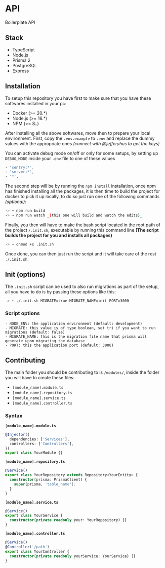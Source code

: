 # API

Boilerplate API

## Stack

- TypeScript
- Node.js
- Prisma 2
- PostgreSQL
- Express

## Installation

To setup this repository you have first to make sure that you have these softwares installed in your pc:

- Docker (>= 20.*)
- Node.js (>= 16.*)
- NPM (>= 8.*.*)

After installing all the above softwares, move then to prepare your local environment. First, copy the `.env.example` to `.env` and replace the dummy values with the appropriate ones _(connect with @jefferyhus to get the keys)_

You can activate debug mode on/off or only for some setups, by setting up `DEBUG_MODE` inside your `.env` file to one of these values

```bash
- 'sentry:*',
- 'server:*',
- '*',
```

The second step will be by running the `npm install` installation, once npm has finished installing all the packages, it is then time to build the project for docker to pick it up locally, to do so just run one of the following commands _(optional)_:

```bash
-> ~ npm run build
-> ~ npm run watch _(this one will build and watch the edits)_
```

Finally, you then will have to make the bash script located in the root path of the project `/.init.sh`, executable by running this command line **(The script builds the project for you and installs all packages)**

```bash
-> ~ chmod +x .init.sh
```

Once done, you can then just run the script and it will take care of the rest `./.init.sh`.

## Init (options)

The `.init.sh` script can be used to also run migrations as part of the setup, all you have to do is by passing these options like this:

```bash
-> ~ ./.init.sh MIGRATE=true MIGRATE_NAME=init PORT=3000
```

### Script options

```text
- NODE_ENV: the application environment (default: development)
- MIGRATE: this value is of type boolean, set tri if you want to run migrations (default: false)
- MIGRATE_NAME: this is the migration file name that prisma will generate upon migrating the database
- PORT: this the application port (default: 3000)
```

## Contributing

The main folder you should be contributing to is `/modules/`, inside the folder you will have to create these files:

- `[module_name].module.ts`
- `[module_name].repository.ts`
- `[module_name].service.ts`
- `[module_name].controller.ts`

### Syntax

**`[module_name].module.ts`**

```typescript
@Injector({
  dependencies: ['Services'],
  controllers: ['Controllers'],
})
export class YourModule {}
```

**`[module_name].repository.ts`**

```typescript
@Service()
export class YourRepository extends Repository<YourEntity> {
  constructor(prisma: PrismaClient) {
    super(prisma, 'table_name');
  }
}
```

**`[module_name].service.ts`**

```typescript
@Service()
export class YourService {
  constructor(private readonly your: YourRepository) {}
}
```

**`[module_name].controller.ts`**

```typescript
@Service()
@Controller('/path')
export class YourController {
  constructor(private readonly yourService: YourService) {}
}
